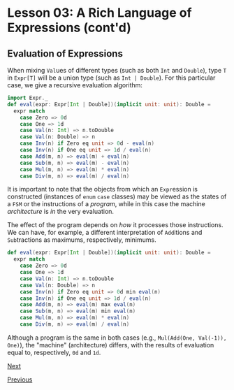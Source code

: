 Lesson 03: A Rich Language of Expressions (cont'd)
==================================================

Evaluation of Expressions
-------------------------

When mixing `Val`ues of different types (such as both `Int` and `Double`), type `T` in `Expr[T]` will be a union type (such
as `Int | Double`). For this particular case, we give a recursive evaluation algorithm:

```Scala
import Expr._
def eval(expr: Expr[Int | Double])(implicit unit: unit): Double =
  expr match 
    case Zero => 0d
    case One => 1d
    case Val(n: Int) => n.toDouble
    case Val(n: Double) => n
    case Inv(n) if Zero eq unit => 0d - eval(n)
    case Inv(n) if One eq unit => 1d / eval(n)
    case Add(m, n) => eval(m) + eval(n)
    case Sub(m, n) => eval(m) - eval(n)
    case Mul(m, n) => eval(m) * eval(n)
    case Div(m, n) => eval(m) / eval(n)
```

It is important to note that the objects from which an `Expr`ession is constructed (instances of `enum` `case` classes) may
be viewed as the states of a `FSM` or the instructions of a _program_, while in this case the machine _architecture_ is _in_
the very evaluation.

The effect of the program depends on _how_ it processes those instructions. We can have, for example, a different
interpretation of `Add`itions and `Sub`tractions as maximums, respectively, minimums.

```Scala
def eval(expr: Expr[Int | Double])(implicit unit: unit): Double =
  expr match 
    case Zero => 0d
    case One => 1d
    case Val(n: Int) => n.toDouble
    case Val(n: Double) => n
    case Inv(n) if Zero eq unit => 0d min eval(n)
    case Inv(n) if One eq unit => 1d / eval(n)
    case Add(m, n) => eval(m) max eval(n)
    case Sub(m, n) => eval(m) min eval(n)
    case Mul(m, n) => eval(m) * eval(n)
    case Div(m, n) => eval(m) / eval(n)
```

Although a program is the same in both cases (e.g., `Mul(Add(One, Val(-1)), One)`), the "machine" (architecture) differs, with
the results of evaluation equal to, respectively, `0d` and `1d`.

[Next](https://github.com/sjbiaga/kittens/blob/main/expr-03-swap/README.md)

[Previous](https://github.com/sjbiaga/kittens/blob/main/expr-01-trait/README.md)
